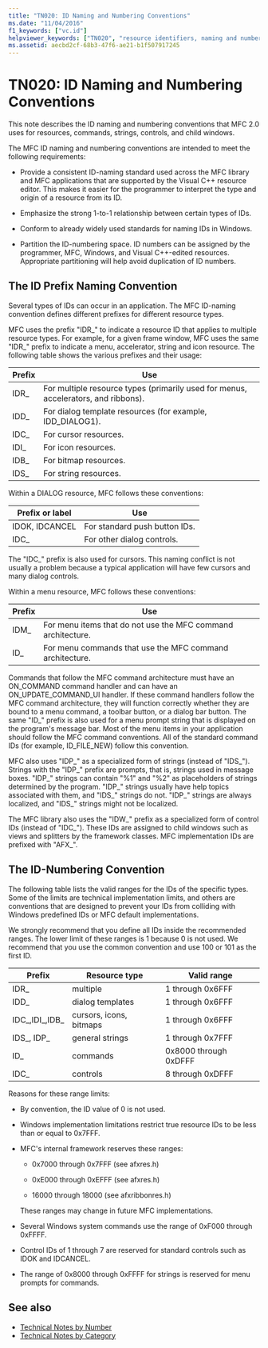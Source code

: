 ```yaml
---
title: "TN020: ID Naming and Numbering Conventions"
ms.date: "11/04/2016"
f1_keywords: ["vc.id"]
helpviewer_keywords: ["TN020", "resource identifiers, naming and numbering", "resource identifiers"]
ms.assetid: aecbd2cf-68b3-47f6-ae21-b1f507917245
---
```

# TN020: ID Naming and Numbering Conventions

This note describes the ID naming and numbering conventions that MFC 2.0 uses for resources, commands, strings, controls, and child windows.

The MFC ID naming and numbering conventions are intended to meet the following requirements:

- Provide a consistent ID-naming standard used across the MFC library and MFC applications that are supported by the Visual C++ resource editor. This makes it easier for the programmer to interpret the type and origin of a resource from its ID.

- Emphasize the strong 1-to-1 relationship between certain types of IDs.

- Conform to already widely used standards for naming IDs in Windows.

- Partition the ID-numbering space. ID numbers can be assigned by the programmer, MFC, Windows, and Visual C++-edited resources. Appropriate partitioning will help avoid duplication of ID numbers.

## The ID Prefix Naming Convention

Several types of IDs can occur in an application. The MFC ID-naming convention defines different prefixes for different resource types.

MFC uses the prefix "IDR_" to indicate a resource ID that applies to multiple resource types. For example, for a given frame window, MFC uses the same "IDR_" prefix to indicate a menu, accelerator, string and icon resource. The following table shows the various prefixes and their usage:

|Prefix|Use|
|------------|---------|
|IDR_|For multiple resource types (primarily used for menus, accelerators, and ribbons).|
|IDD_|For dialog template resources (for example, IDD_DIALOG1).|
|IDC_|For cursor resources.|
|IDI_|For icon resources.|
|IDB_|For bitmap resources.|
|IDS_|For string resources.|

Within a DIALOG resource, MFC follows these conventions:

|Prefix or label|Use|
|---------------------|---------|
|IDOK, IDCANCEL|For standard push button IDs.|
|IDC_|For other dialog controls.|

The "IDC_" prefix is also used for cursors. This naming conflict is not usually a problem because a typical application will have few cursors and many dialog controls.

Within a menu resource, MFC follows these conventions:

|Prefix|Use|
|------------|---------|
|IDM_|For menu items that do not use the MFC command architecture.|
|ID_|For menu commands that use the MFC command architecture.|

Commands that follow the MFC command architecture must have an ON_COMMAND command handler and can have an ON_UPDATE_COMMAND_UI handler. If these command handlers follow the MFC command architecture, they will function correctly whether they are bound to a menu command, a toolbar button, or a dialog bar button. The same "ID_" prefix is also used for a menu prompt string that is displayed on the program's message bar. Most of the menu items in your application should follow the MFC command conventions. All of the standard command IDs (for example, ID_FILE_NEW) follow this convention.

MFC also uses "IDP_" as a specialized form of strings (instead of "IDS_"). Strings with the "IDP_" prefix are prompts, that is, strings used in message boxes. "IDP_" strings can contain "%1" and "%2" as placeholders of strings determined by the program. "IDP_" strings usually have help topics associated with them, and "IDS_" strings do not. "IDP_" strings are always localized, and "IDS_" strings might not be localized.

The MFC library also uses the "IDW_" prefix as a specialized form of control IDs (instead of "IDC_"). These IDs are assigned to child windows such as views and splitters by the framework classes. MFC implementation IDs are prefixed with "AFX_".

## The ID-Numbering Convention

The following table lists the valid ranges for the IDs of the specific types. Some of the limits are technical implementation limits, and others are conventions that are designed to prevent your IDs from colliding with Windows predefined IDs or MFC default implementations.

We strongly recommend that you define all IDs inside the recommended ranges. The lower limit of these ranges is 1 because 0 is not used. We recommend that you use the common convention and use 100 or 101 as the first ID.

|Prefix|Resource type|Valid range|
|------------|-------------------|-----------------|
|IDR_|multiple|1 through 0x6FFF|
|IDD_|dialog templates|1 through 0x6FFF|
|IDC_,IDI_,IDB_|cursors, icons, bitmaps|1 through 0x6FFF|
|IDS_, IDP_|general strings|1 through 0x7FFF|
|ID_|commands|0x8000 through 0xDFFF|
|IDC_|controls|8 through 0xDFFF|

Reasons for these range limits:

- By convention, the ID value of 0 is not used.

- Windows implementation limitations restrict true resource IDs to be less than or equal to 0x7FFF.

- MFC's internal framework reserves these ranges:

  - 0x7000 through 0x7FFF (see afxres.h)

  - 0xE000 through 0xEFFF (see afxres.h)

  - 16000 through 18000 (see afxribbonres.h)

  These ranges may change in future MFC implementations.

- Several Windows system commands use the range of 0xF000 through 0xFFFF.

- Control IDs of 1 through 7 are reserved for standard controls such as IDOK and IDCANCEL.

- The range of 0x8000 through 0xFFFF for strings is reserved for menu prompts for commands.

## See also

- [Technical Notes by Number](../mfc/technical-notes-by-number.md)
- [Technical Notes by Category](../mfc/technical-notes-by-category.md)
